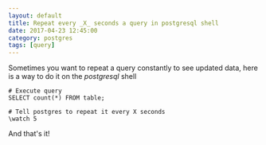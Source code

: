 ```yaml
---
layout: default
title: Repeat every _X_ seconds a query in postgresql shell
date: 2017-04-23 12:45:00
category: postgres
tags: [query]
---
```

Sometimes you want to repeat a query constantly to see updated data, here is a way to do it on the _postgresql_ shell

```
# Execute query
SELECT count(*) FROM table;

# Tell postgres to repeat it every X seconds
\watch 5
```

And that's it!
